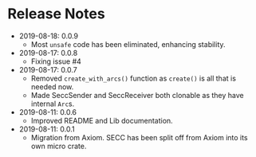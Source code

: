 # Release Notes

* 2019-08-18: 0.0.9
  * Most `unsafe` code has been eliminated, enhancing stability.
* 2019-08-17: 0.0.8
  * Fixing issue #4
* 2019-08-17: 0.0.7
  * Removed `create_with_arcs()` function as `create()` is all that is needed now.
  * Made SeccSender and SeccReceiver both clonable as they have internal `Arc`s. 
* 2019-08-11: 0.0.6 
  * Improved README and Lib documentation.
* 2019-08-11: 0.0.1 
  * Migration from Axiom. SECC has been split off from Axiom into its own micro crate.
